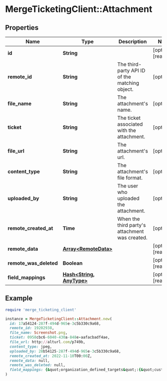 # MergeTicketingClient::Attachment

## Properties

| Name | Type | Description | Notes |
| ---- | ---- | ----------- | ----- |
| **id** | **String** |  | [optional][readonly] |
| **remote_id** | **String** | The third-party API ID of the matching object. | [optional] |
| **file_name** | **String** | The attachment&#39;s name. | [optional] |
| **ticket** | **String** | The ticket associated with the attachment. | [optional] |
| **file_url** | **String** | The attachment&#39;s url. | [optional] |
| **content_type** | **String** | The attachment&#39;s file format. | [optional] |
| **uploaded_by** | **String** | The user who uploaded the attachment. | [optional] |
| **remote_created_at** | **Time** | When the third party&#39;s attachment was created. | [optional] |
| **remote_data** | [**Array&lt;RemoteData&gt;**](RemoteData.md) |  | [optional][readonly] |
| **remote_was_deleted** | **Boolean** |  | [optional][readonly] |
| **field_mappings** | [**Hash&lt;String, AnyType&gt;**](AnyType.md) |  | [optional][readonly] |

## Example

```ruby
require 'merge_ticketing_client'

instance = MergeTicketingClient::Attachment.new(
  id: 17a54124-287f-494d-965e-3c5b330c9a68,
  remote_id: 19202938,
  file_name: Screenshot.png,
  ticket: 0958cbc6-6040-430a-848e-aafacbadf4ae,
  file_url: http://alturl.com/p749b,
  content_type: jpeg,
  uploaded_by: 28b54125-287f-494d-965e-3c5b330c9a68,
  remote_created_at: 2022-11-10T00:00Z,
  remote_data: null,
  remote_was_deleted: null,
  field_mappings: {&quot;organization_defined_targets&quot;:{&quot;custom_key&quot;:&quot;custom_value&quot;},&quot;linked_account_defined_targets&quot;:{&quot;custom_key&quot;:&quot;custom_value&quot;}}
)
```

